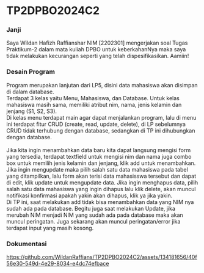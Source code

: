 <h1>TP2DPBO2024C2</h1>
<h3>Janji</h3>
Saya Wildan Hafizh Raffianshar NIM [2202301] mengerjakan soal Tugas Praktikum-2 dalam mata kuliah DPBO untuk keberkahanNya maka saya tidak melakukan kecurangan seperti yang telah dispesifikasikan. Aamiin!


<h3>Desain Program</h3>
Program merupakan lanjutan dari LP5, disini data mahasiswa akan disimpan di dalam database.<br>
Terdapat 3 kelas yaitu Menu, Mahasiswa, dan Database.
Untuk kelas mahasiswa masih sama, memiliki atribut nim, nama, jenis kelamin dan jenjang (S1, S2, S3).<br>
Di kelas menu terdapat main agar dapat menjalankan program, lalu di menu ini terdapat fitur CRUD (create, read, update, delete), di LP sebelumnya CRUD tidak terhubung dengan database, sedangkan di TP ini dihubungkan dengan database.

<br>
<br>
Jika kita ingin menambahkan data baru kita dapat langsung mengisi form yang tersedia, terdapat textfield untuk mengisi nim dan nama 
juga combo box untuk memilih jenis kelamin dan jenjang, klik add untuk menambahkan.
Jika ingin mengupdate maka pilih salah satu data mahasiswa pada tabel yang ditampilkan, lalu form akan terisi data mahasisswa tersebut dan dapat di edit, klik update untuk mengupdate data. 
Jika ingin menghapus data, pilih salah satu data mahasiswa yang ingin dihapus lalu klik delete, akan muncul notifikasi konfirmasi apakah yakin akan dihapus, klik ya jika yakin.
<br>
Di TP ini, saat melakukan add tidak bisa menambahkan data yang NIM nya sudah ada pada database. Begitu juga saat melakukan Update, jika merubah NIM menjadi NIM yang sudah ada pada database maka akan muncul peringatan.
Juga sekarang akan muncul peringatan/error jika terdapat input yang masih kosong.

<h3>Dokumentasi</h3>



https://github.com/WildanRaffians/TP2DPBO2024C2/assets/134181656/40f56e30-549d-4e29-8034-e4dc74efbace


